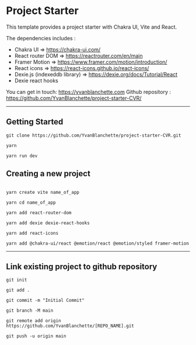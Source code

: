 # Project Starter

This template provides a project starter with Chakra UI, Vite and React.

The dependencies includes :

- Chakra UI => https://chakra-ui.com/
- React router DOM => https://reactrouter.com/en/main
- Framer Motion => https://www.framer.com/motion/introduction/
- React icons => https://react-icons.github.io/react-icons/
- Dexie.js (indexeddb library) => https://dexie.org/docs/Tutorial/React
- Dexie react hooks

You can get in touch: https://yvanblanchette.com
Github repository : https://github.com/YvanBlanchette/project-starter-CVR/

---

## Getting Started

```
git clone https://github.com/YvanBlanchette/project-starter-CVR.git

yarn

yarn run dev
```

## Creating a new project

```

yarn create vite name_of_app

yarn cd name_of_app

yarn add react-router-dom

yarn add dexie dexie-react-hooks

yarn add react-icons

yarn add @chakra-ui/react @emotion/react @emotion/styled framer-motion
```

---

## Link existing project to github repository

```
git init

git add .

git commit -m "Initial Commit"

git branch -M main

git remote add origin https://github.com/YvanBlanchette/[REPO_NAME].git

git push -u origin main
```
